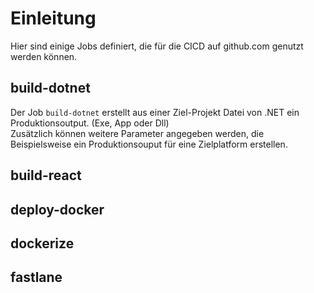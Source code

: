 # Einleitung

Hier sind einige Jobs definiert, die für die CICD auf github.com genutzt werden können.

## build-dotnet

Der Job `build-dotnet` erstellt aus einer Ziel-Projekt Datei von .NET ein Produktionsoutput. (Exe, App oder Dll)  
Zusätzlich können weitere Parameter angegeben werden, die Beispielsweise ein Produktionsouput für eine Zielplatform erstellen.  

## build-react

## deploy-docker

## dockerize

## fastlane
